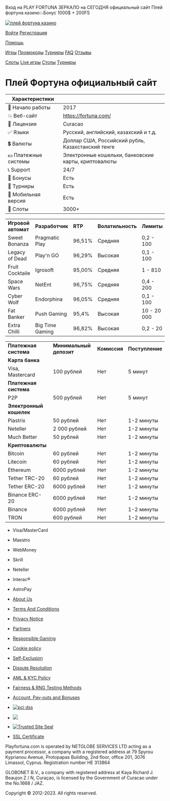 Вход на PLAY FORTUNA ЗЕРКАЛО на СЕГОДНЯ официальный сайт Плей фортуна казино💥Бонус 1000$ + 200FS 




[![плей фортуна казино](images/logo.webp "плей фортуна казино")](/official-site/)

[Войти](/official-site/)
[Регистрация](/official-site/)

[Помощь](#faq)

[Игры](/official-site/)
[Промокоды](/official-site/)
[Турниры](/official-site/)
[FAQ](/official-site/)
[Отзывы](/official-site/)



[Слоты](/official-site/)
[Live игры](/official-site/)
[Столы](/official-site/)
[Турниры](/official-site/)

Плей Фортуна официальный сайт
=============================

| Характеристики | |
| --- | --- |
| 📅 Начало работы | 2017 |
| 💥 Веб-сайт | https://fortuna.com/ |
| 📝 Лицензия | Curacao |
| ✅ Языки | Русский, английский, казахский и т.д. |
| 💲 Валюты | Доллар США, Российский рубль, Казахстанский тенге |
| 💵 Платежные системы | Электронные кошельки, банковские карты, криптовалюты |
| 📞 Support | 24/7 |
| 🎁 Бонусы | Есть |
| 🍒 Турниры | Есть |
| 📲 Мобильная версия | Есть |
| 🎰 Слоты | 3000+ |

|  |  |  |  |  |
| --- | --- | --- | --- | --- |
| **Игровой автомат** | **Разработчик** | **RTP** | **Волатильность** | **Лимиты** |
| Sweet Bonanza | Pragmatic Play | 96,51% | Средняя | 0,2 - 100 |
| Legacy of Dead | Play'n GO | 96,29% | Высокая | 0,1 - 100 |
| Fruit Cocktaile | Igrosoft | 95,00% | Средняя | 1 - 810 |
| Space Wars | NetEnt | 96,75% | Средняя | 0,4 - 200 |
| Cyber Wolf | Endorphina | 96,05% | Средняя | 0,1 - 100 |
| Fat Banker | Push Gaming | 95,4% | Высокая | 10 - 20 000 |
| Extra Chilli | Big Time Gaming | 96,82% | Высокая | 0,2 - 20 |

|  |  |  |  |
| --- | --- | --- | --- |
| **Платежная система** | **Минимальный депозит** | **Комиссия** | **Поступление** |
| **Карта банка** | | | |
| Visa, Mastercard | 100 рублей | Нет | 5 минут |
| **Платежная система** | | | |
| P2P | 500 рублей | Нет | 5 минут |
| **Электронный кошелек** | | | |
| Piastrix | 50 рублей | Нет | 1-2 минуты |
| Neteller | 2 000 рублей | Нет | 1-2 минуты |
| Much Better | 50 рублей | Нет | 1-2 минуты |
| **Криптовалюты** | | | |
| Bitcoin | 60 рублей | Нет | 1-2 минуты |
| Litecoin | 60 рублей | Нет | 1-2 минуты |
| Ethereum | 6000 рублей | Нет | 1-2 минуты |
| Tether TRC-20 | 60 рублей | Нет | 1-2 минуты |
| Tether ERC-20 | 6000 рублей | Нет | 1-2 минуты |
| Binance ERC-20 | 6000 рублей | Нет | 1-2 минуты |
| Binance | 6000 рублей | Нет | 1-2 минуты |
| TRON | 600 рублей | Нет | 1-2 минуты |



* Visa/MasterCard
* Maestro
* WebMoney
* Skrill
* Neteller
* Interac®
* AstroPay

* [About Us](/official-site/)
* [Terms And Conditions](/official-site/)
* [Privacy Notice](/official-site/)
* [Partners](/official-site/)
* [Responsible Gaming](/official-site/)
* [Cookie policy](/official-site/)
* [Self-Exclusion](/official-site/)
* [Dispute Resolution](/official-site/)
* [AML & KYC Policy](/official-site/)
* [Fairness & RNG Testing Methods](/official-site/)
* [Account, Pay-outs and Bonuses](/official-site/)

* [![pci dss](images/seal_ctv_65.png)](/official-site/)
* [![](https://verification.curacao-egaming.com/validate.ashx?domain=playfortuna.com)](/official-site/)
* [![Trusted Site Seal](images/comodo_secure_seal_113x59_transp.png "Trusted Site Seal for Transparent background")](/official-site/)
* [SSL Certificate](/official-site/)

Playfortuna.com is operated by NETGLOBE SERVICES LTD acting as a payment processor, a company with a registered address at 79 Spyrou Kyprianou Avenue, Protopapas Building, 2nd floor, office 201, 3076 Limassol, Cyprus. Registration number HE 313864
  
  
GLOBONET B.V., a company with registered address at Kaya Richard J. Beaujon Z / N, Curaçao, is licensed by the Government of Curacao under the No.1668 / JAZ.
  
  
Copyright © 2012-2023. All rights reserved.